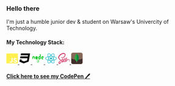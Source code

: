 ### Hello there 
I'm just a humble junior dev & student on Warsaw's Univercity of Technology.

#### My Technology Stack: 
<div width:800px>
  <a href="https://developer.mozilla.org/pl/docs/Web/JavaScript/" style="">
    <img src='/svg/js-brands.svg' width='30px' height='30px'>
  </a>
   <a href="" style="">
     <img src='/svg/css3-brands.svg' width='30px' height='30px'>
  </a>
  <a href="https://nodejs.org/en/" style="">
    <img src='/svg/node-brands.svg' width='30px' height='30px'>
  </a>
  <a href="https://en.reactjs.org/" style="">
    <img src='/svg/react-brands.svg' width='30px' height='30px'>
  </a>
  <a href="https://sass-lang.com/" style="">
    <img src='/svg/sass-brands.svg' width='30px' height='30px'>
  </a>
  <a href="https://www.mongodb.com/" style="">
    <img src='/svg/mongoDB-brands.svg' width='30px' height='30px'>
  </a>
</div>

#### [Click here to see my CodePen :pen:](https://codepen.io/paweljakubwojcik)
